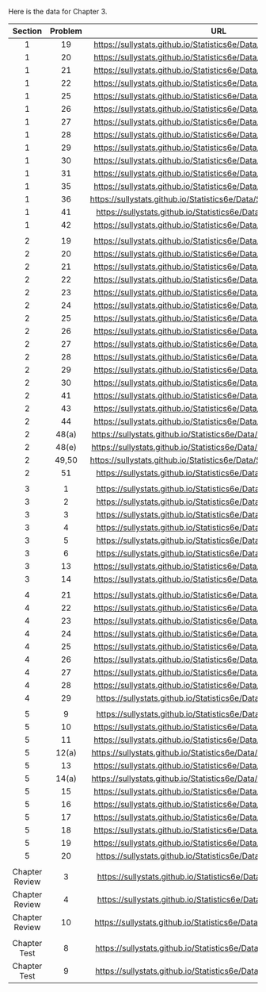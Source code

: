 Here is the data for Chapter 3. 

|Section|Problem|URL|
|:---:|:---:|:---:|
|1|19|<a>https://sullystats.github.io/Statistics6e/Data/Chapter3/3_1_19.CSV</a><br/>|
|1|20|<a>https://sullystats.github.io/Statistics6e/Data/Chapter3/3_1_20.CSV</a><br/>|
|1|21|<a>https://sullystats.github.io/Statistics6e/Data/Chapter3/3_1_21.CSV</a><br/>|
|1|22|<a>https://sullystats.github.io/Statistics6e/Data/Chapter3/3_1_22.CSV</a><br/>|
|1|25|<a>https://sullystats.github.io/Statistics6e/Data/Chapter3/3_1_25.CSV</a><br/>|
|1|26|<a>https://sullystats.github.io/Statistics6e/Data/Chapter3/3_1_26.CSV</a><br/>|
|1|27|<a>https://sullystats.github.io/Statistics6e/Data/Chapter3/3_1_27.CSV</a><br/>|
|1|28|<a>https://sullystats.github.io/Statistics6e/Data/Chapter3/3_1_28.CSV</a><br/>|
|1|29|<a>https://sullystats.github.io/Statistics6e/Data/Chapter3/3_1_29.CSV</a><br/>|
|1|30|<a>https://sullystats.github.io/Statistics6e/Data/Chapter3/3_1_30.CSV</a><br/>|
|1|31|<a>https://sullystats.github.io/Statistics6e/Data/Chapter3/3_1_31.CSV</a><br/>|
|1|35|<a>https://sullystats.github.io/Statistics6e/Data/Chapter3/3_1_35.CSV</a><br/>|
|1|36|<a>https://sullystats.github.io/Statistics6e/Data/SullivanStatsSurveyI.csv</a><br/>|
|1|41|<a>https://sullystats.github.io/Statistics6e/Data/Tornadoes_2017.csv</a><br/>
|1|42|<a>https://sullystats.github.io/Statistics6e/Data/Chapter3/3_1_42.CSV</a><br>|
| | |
|2|19|<a>https://sullystats.github.io/Statistics6e/Data/Chapter3/3_2_19.CSV</a><br>|
|2|20|<a>https://sullystats.github.io/Statistics6e/Data/Chapter3/3_2_20.CSV</a><br>|
|2|21|<a>https://sullystats.github.io/Statistics6e/Data/Chapter3/3_2_21.CSV</a><br>|
|2|22|<a>https://sullystats.github.io/Statistics6e/Data/Chapter3/3_2_22.CSV</a><br>|
|2|23|<a>https://sullystats.github.io/Statistics6e/Data/Chapter3/3_2_23.CSV</a><br>|
|2|24|<a>https://sullystats.github.io/Statistics6e/Data/Chapter3/3_2_24.CSV</a><br>|
|2|25|<a>https://sullystats.github.io/Statistics6e/Data/Chapter3/3_2_25.CSV</a><br>|
|2|26|<a>https://sullystats.github.io/Statistics6e/Data/Chapter3/3_2_26.CSV</a><br>|
|2|27|<a>https://sullystats.github.io/Statistics6e/Data/Chapter3/3_2_27.CSV</a><br>|
|2|28|<a>https://sullystats.github.io/Statistics6e/Data/Chapter3/3_2_28.CSV</a><br>|
|2|29|<a>https://sullystats.github.io/Statistics6e/Data/Chapter3/3_2_29.CSV</a><br>|
|2|30|<a>https://sullystats.github.io/Statistics6e/Data/Chapter3/3_2_30.CSV</a><br>|
|2|41|<a>https://sullystats.github.io/Statistics6e/Data/Chapter3/3_2_41.CSV</a><br>|
|2|43|<a>https://sullystats.github.io/Statistics6e/Data/Chapter3/3_2_43.CSV</a><br>|
|2|44|<a>https://sullystats.github.io/Statistics6e/Data/Chapter3/3_2_44.CSV</a><br>|
|2|48(a)|<a>https://sullystats.github.io/Statistics6e/Data/Chapter3/3_2_48a.CSV</a><br>|
|2|48(e)|<a>https://sullystats.github.io/Statistics6e/Data/Chapter3/3_2_48e.CSV</a><br>|
|2|49,50|<a>https://sullystats.github.io/Statistics6e/Data/SullivanStatsSurveyI.csv</a><br>|
|2|51|<a>https://sullystats.github.io/Statistics6e/Data/Tornadoes_2017.csv</a><br/>
| | |
|3|1|<a>https://sullystats.github.io/Statistics6e/Data/Chapter3/3_3_1.CSV</a><br>|
|3|2|<a>https://sullystats.github.io/Statistics6e/Data/Chapter3/3_3_2.CSV</a><br>|
|3|3|<a>https://sullystats.github.io/Statistics6e/Data/Chapter3/3_3_3.CSV</a><br>|
|3|4|<a>https://sullystats.github.io/Statistics6e/Data/Chapter3/3_3_4.CSV</a><br>|
|3|5|<a>https://sullystats.github.io/Statistics6e/Data/Chapter3/3_3_5.CSV</a><br>|
|3|6|<a>https://sullystats.github.io/Statistics6e/Data/Chapter3/3_3_6.CSV</a><br>|
|3|13|<a>https://sullystats.github.io/Statistics6e/Data/Chapter3/3_3_13.CSV</a><br>|
|3|14|<a>https://sullystats.github.io/Statistics6e/Data/Chapter3/3_3_14.CSV</a><br>|
| | |
|4|21|<a>https://sullystats.github.io/Statistics6e/Data/Chapter3/3_4_21.CSV</a><br>|
|4|22|<a>https://sullystats.github.io/Statistics6e/Data/Chapter3/3_4_22.CSV</a><br>|
|4|23|<a>https://sullystats.github.io/Statistics6e/Data/Chapter3/3_4_23.CSV</a><br>|
|4|24|<a>https://sullystats.github.io/Statistics6e/Data/Chapter3/3_4_24.CSV</a><br>|
|4|25|<a>https://sullystats.github.io/Statistics6e/Data/Chapter3/3_4_25.CSV</a><br>|
|4|26|<a>https://sullystats.github.io/Statistics6e/Data/Chapter3/3_4_26.CSV</a><br>|
|4|27|<a>https://sullystats.github.io/Statistics6e/Data/Chapter3/3_4_27.CSV</a><br>|
|4|28|<a>https://sullystats.github.io/Statistics6e/Data/Chapter3/3_4_28.CSV</a><br>|
|4|29|<a>https://sullystats.github.io/Statistics6e/Data/Tornadoes_2017.csv</a><br/>
| | |
|5|9|<a>https://sullystats.github.io/Statistics6e/Data/Chapter3/3_5_9.CSV</a><br>|
|5|10|<a>https://sullystats.github.io/Statistics6e/Data/Chapter3/3_5_10.CSV</a><br>|
|5|11|<a>https://sullystats.github.io/Statistics6e/Data/Chapter3/3_5_11.CSV</a><br>|
|5|12(a)|<a>https://sullystats.github.io/Statistics6e/Data/Chapter3/3_5_12a.CSV</a><br>|
|5|13|<a>https://sullystats.github.io/Statistics6e/Data/Chapter3/3_5_13.CSV</a><br>|
|5|14(a)|<a>https://sullystats.github.io/Statistics6e/Data/Chapter3/3_5_14a.CSV</a><br>|
|5|15|<a>https://sullystats.github.io/Statistics6e/Data/Chapter3/3_5_15.CSV</a><br>|
|5|16|<a>https://sullystats.github.io/Statistics6e/Data/Chapter3/3_5_16.CSV</a><br>|
|5|17|<a>https://sullystats.github.io/Statistics6e/Data/Chapter3/3_5_17.CSV</a><br>|
|5|18|<a>https://sullystats.github.io/Statistics6e/Data/Chapter3/3_5_18.CSV</a><br>|
|5|19|<a>https://sullystats.github.io/Statistics6e/Data/Chapter3/3_5_19.CSV</a><br>|
|5|20|<a>https://sullystats.github.io/Statistics6e/Data/Tornadoes_2017.csv</a><br/>
| | |
|Chapter Review|3|<a>https://sullystats.github.io/Statistics6e/Data/Chapter3/3_r_3.CSV</a><br>|
|Chapter Review|4|<a>https://sullystats.github.io/Statistics6e/Data/Chapter3/3_r_4.CSV</a><br>|
|Chapter Review|10|<a>https://sullystats.github.io/Statistics6e/Data/Chapter3/3_r_10.CSV</a><br>|
| | |
|Chapter Test|8|<a>https://sullystats.github.io/Statistics6e/Data/Chapter3/3_ct_8.CSV</a><br>|
|Chapter Test|9|<a>https://sullystats.github.io/Statistics6e/Data/Chapter3/3_ct_9.CSV</a><br>|

